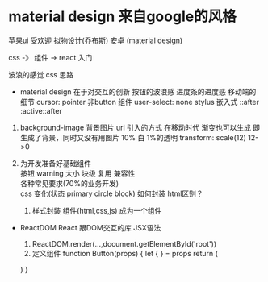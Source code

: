 # material design 来自google的风格
  苹果ui 受欢迎 拟物设计(乔布斯)
  安卓 (material design)

  css -》 组件 -> react 入门

  波浪的感觉
  css 思路
  - material design  在于对交互的创新
    按钮的波浪感  进度条的进度感
    移动端的细节  cursor: pointer   非button 组件
                  user-select: none
                  stylus 嵌入式 ::after :active::after

  1. background-image
    背景图片 url 引入的方式  在移动时代  渐变也可以生成
    即生成了背景，同时又没有用图片
    10% 白 1%的透明 
    transform: scale(12) 12->0

  2. 为开发准备好基础组件  
      按钮  warning 大小 块级
      复用  兼容性    
      各种常见要求(70%的业务开发)  
      css 变化(状态  primary circle block)  如何封装
      html区别？
      1. 样式封装
        组件(html,css,js) 成为一个组件
  
- ReactDOM  React 跟DOM交互的库
  JSX语法
  1. ReactDOM.render(...,document.getElementById('root'))
  2. 定义组件
   function Button(props) { 
    let { } = props
    return (

    )
  }